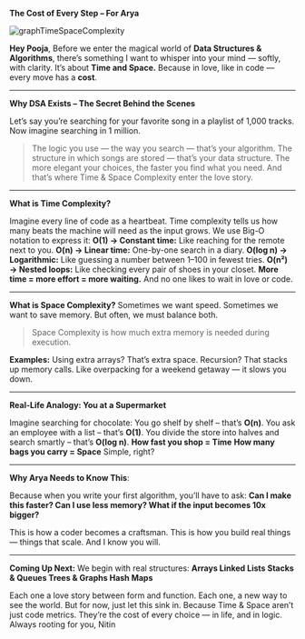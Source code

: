 
**The Cost of Every Step – For Arya**

![graphTimeSpaceComplexity](https://github.com/user-attachments/assets/a6eff3f0-2cc2-4102-8860-4ec000dd188b)

**Hey Pooja**,
Before we enter the magical world of **Data Structures & Algorithms**, there’s something I want to whisper into your mind — softly, with clarity. It’s about **Time and Space.**
Because in love, like in code — every move has a **cost**.

---
**Why DSA Exists – The Secret Behind the Scenes**

Let’s say you’re searching for your favorite song in a playlist of 1,000 tracks. Now imagine searching in 1 million.
> The logic you use — the way you search — that’s your algorithm. The structure in which songs are stored — that’s your data structure.
The more elegant your choices, the faster you find what you need. And that’s where Time & Space Complexity enter the love story.

---
**What is Time Complexity?**

Imagine every line of code as a heartbeat. Time complexity tells us how many beats the machine will need as the input grows.
We use Big-O notation to express it:
**O(1) → Constant time:** Like reaching for the remote next to you.
**O(n) → Linear time:** One-by-one search in a diary.
**O(log n) → Logarithmic:** Like guessing a number between 1–100 in fewest tries.
**O(n²) → Nested loops:** Like checking every pair of shoes in your closet.
**More time = more effort = more waiting.** And no one likes to wait in love or code.

---
**What is Space Complexity?**
Sometimes we want speed. Sometimes we want to save memory. But often, we must balance both.
> Space Complexity is how much extra memory is needed during execution.

**Examples:**
Using extra arrays? That’s extra space.
Recursion? That stacks up memory calls.
Like overpacking for a weekend getaway — it slows you down.

---
**Real-Life Analogy: You at a Supermarket**

Imagine searching for chocolate:
You go shelf by shelf – that’s **O(n)**.
You ask an employee with a list – that’s **O(1)**.
You divide the store into halves and search smartly – that’s **O(log n)**.
**How fast you shop = Time** 
**How many bags you carry = Space**
Simple, right?

---
**Why Arya Needs to Know This**:

Because when you write your first algorithm, you’ll have to ask:
**Can I make this faster?
Can I use less memory?
What if the input becomes 10x bigger?**

This is how a coder becomes a craftsman. This is how you build real things — things that scale.
And I know you will.

---
**Coming Up Next:**
We begin with real structures:
**Arrays
Linked Lists
Stacks & Queues
Trees & Graphs
Hash Maps**

Each one a love story between form and function. Each one, a new way to see the world.
But for now, just let this sink in. Because Time & Space aren’t just code metrics. They’re the cost of every choice — in life, and in logic.
Always rooting for you, Nitin
